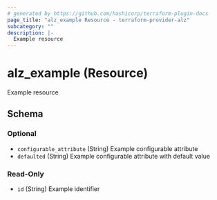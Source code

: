 ```yaml
---
# generated by https://github.com/hashicorp/terraform-plugin-docs
page_title: "alz_example Resource - terraform-provider-alz"
subcategory: ""
description: |-
  Example resource
---
```


# alz_example (Resource)

Example resource



<!-- schema generated by tfplugindocs -->
## Schema

### Optional

- `configurable_attribute` (String) Example configurable attribute
- `defaulted` (String) Example configurable attribute with default value

### Read-Only

- `id` (String) Example identifier

